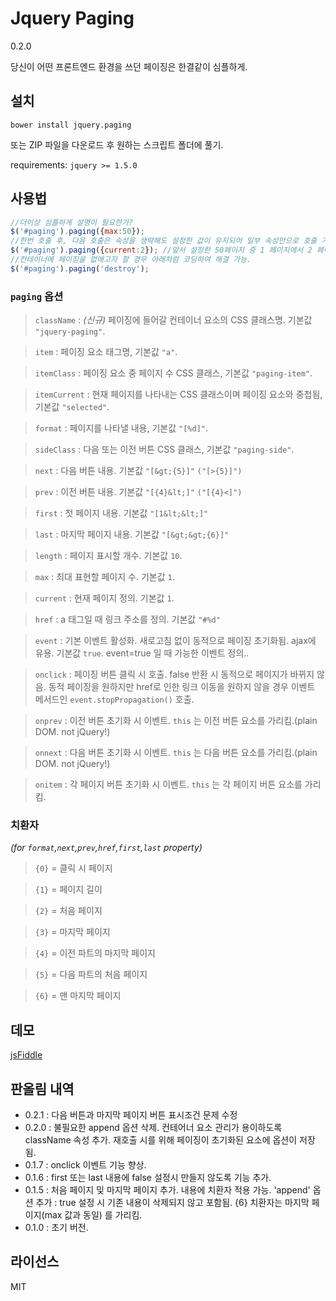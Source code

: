 # Jquery Paging

0.2.0

당신이 어떤 프론트엔드 환경을 쓰던 페이징은 한결같이 심플하게.

## 설치

`bower install jquery.paging`

또는 ZIP 파일을 다운로드 후 원하는 스크립트 폴더에 풀기.

requirements: `jquery >= 1.5.0`

## 사용법

```js
//더이상 심플하게 설명이 필요한가?
$('#paging').paging({max:50});
//한번 호출 후, 다음 호출은 속성을 생략해도 설정한 값이 유지되어 일부 속성만으로 호출 가능.
$('#paging').paging({current:2}); //앞서 설정한 50페이지 중 1 페이지에서 2 페이지로 이동 효과.
//컨테이너에 페이징을 없애고자 할 경우 아래처럼 코딩하여 해결 가능.
$('#paging').paging('destroy');
```

### `paging` 옵션

>`className` : *(신규)* 페이징에 들어갈 컨테이너 요소의 CSS 클래스명. 기본값 `"jquery-paging"`.

>`item` : 페이징 요소 태그명, 기본값 `"a"`.

>`itemClass` : 페이징 요소 중 페이지 수 CSS 클래스, 기본값 `"paging-item"`.

>`itemCurrent` : 현재 페이지를 나타내는 CSS 클래스이며 페이징 요소와 중첩됨, 기본값 `"selected"`.

>`format` : 페이지를 나타낼 내용, 기본값 `"[%d]"`.

>`sideClass` : 다음 또는 이전 버튼 CSS 클래스, 기본값 `"paging-side"`.

>`next` : 다음 버튼 내용. 기본값 `"[&gt;{5}]"` `("[>{5}]")`

>`prev` : 이전 버튼 내용. 기본값 `"[{4}&lt;]"` `("[{4}<]")`

>`first` : 첫 페이지 내용. 기본값 `"[1&lt;&lt;]"`

>`last` : 마지막 페이지 내용. 기본값 `"[&gt;&gt;{6}]"`

>`length` : 페이지 표시할 개수. 기본값 `10`.

>`max` : 최대 표현할 페이지 수. 기본값 `1`.

>`current` : 현재 페이지 정의. 기본값 `1`.

>`href` : a 태그일 때 링크 주소를 정의. 기본값 `"#%d"`

>`event` : 기본 이벤트 활성화. 새로고침 없이 동적으로 페이징 초기화됨. ajax에 유용. 기본값 `true`.
event=true 일 때 가능한 이벤트 정의..

>`onclick` : 페이징 버튼 클릭 시 호출. false 반환 시 동적으로 페이지가 바뀌지 않음. 동적 페이징을 원하지만 href로 인한 링크 이동을 원하지 않을 경우 이벤트 메서드인 `event.stopPropagation()` 호출.

>`onprev` : 이전 버튼 초기화 시 이벤트. `this` 는 이전 버튼 요소를 가리킴.(plain DOM. not jQuery!)

>`onnext` : 다음 버튼 초기화 시 이벤트. `this` 는 다음 버튼 요소를 가리킴.(plain DOM. not jQuery!)

>`onitem` : 각 페이지 버튼 초기화 시 이벤트. `this` 는 각 페이지 버튼 요소를 가리킴.

### 치환자

*(for `format`,`next`,`prev`,`href`,`first`,`last` property)*

>`{0}` = 클릭 시 페이지

>`{1}` = 페이지 길이

>`{2}` = 처음 페이지

>`{3}` = 마지막 페이지

>`{4}` = 이전 파트의 마지막 페이지

>`{5}` = 다음 파트의 처음 페이지

>`{6}` = 맨 마지막 페이지

## 데모

[jsFiddle](https://jsfiddle.net/composite/8eyccoft/)

## 판올림 내역

- 0.2.1 : 다음 버튼과 마지막 페이지 버튼 표시조건 문제 수정
- 0.2.0 :
불필요한 append 옵션 삭제.
컨테어너 요소 관리가 용이하도록 className 속성 추가.
재호출 시를 위해 페이징이 초기화된 요소에 옵션이 저장됨.
- 0.1.7 : onclick 이벤트 기능 향상.
- 0.1.6 : first 또는 last 내용에 false 설정시 만들지 않도록 기능 추가.
- 0.1.5 :
처음 페이지 및 마지막 페이지 추가. 내용에 치환자 적용 가능.
'append' 옵션 추가 : true 설정 시 기존 내용이 삭제되지 않고 포함됨.
{6} 치환자는 마지막 페이지(max 값과 동일) 를 가리킴.
- 0.1.0 : 초기 버전.


## 라이선스

MIT
